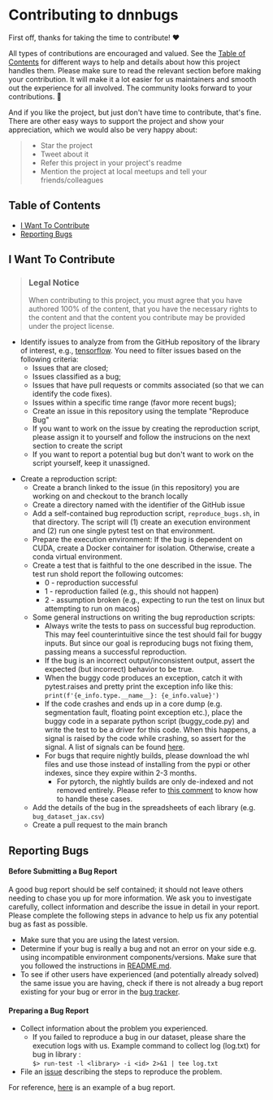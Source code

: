 # Contributing to dnnbugs

First off, thanks for taking the time to contribute! ❤️

All types of contributions are encouraged and valued. See the [Table of Contents](#table-of-contents) for different ways to help and details about how this project handles them. Please make sure to read the relevant section before making your contribution. It will make it a lot easier for us maintainers and smooth out the experience for all involved. The community looks forward to your contributions. 🎉

And if you like the project, but just don't have time to contribute, that's fine. There are other easy ways to support the project and show your appreciation, which we would also be very happy about:
> - Star the project
> - Tweet about it
> - Refer this project in your project's readme
> - Mention the project at local meetups and tell your friends/colleagues

## Table of Contents

- [I Want To Contribute](#i-want-to-contribute)
- [Reporting Bugs](#reporting-bugs)


## I Want To Contribute

> ### Legal Notice 
> When contributing to this project, you must agree that you have authored 100% of the content, that you have the necessary rights to the content and that the content you contribute may be provided under the project license.

<!--We used the following method to analyze issues of DNN libraries and create corresponding reproduction scripts. For each DNN library:-->
<!--- Go to the issues that has a pull request associated with it to avoid bug reports that are merely misuses of the library and instead of a fix, the solution is a workaround (hence no pull requests).
-->
- Identify issues to analyze from from the GitHub repository of the library of interest, e.g., [tensorflow](https://github.com/tensorflow/tensorflow/issues). You need to filter issues based on the following criteria:
   - Issues that are closed;
	- Issues classified as a bug;
	- Issues that have pull requests or commits associated (so that we can identify the code fixes).
	- Issues within a specific time range (favor more recent bugs);
   - Create an issue in this repository using the template "Reproduce Bug"
   	- If you want to work on the issue by creating the reproduction script, please assign it to yourself and follow the instrucions on the next section to create the script
   	- If you want to report a potential bug but don't want to work on the script yourself, keep it unassigned.
<!--- Determine whether the bug is deep-learning specific (e.g., related to the construction or usage of models) or not (e.g. related to math operations, data structures etc.). This data set focuses on deep-learning specific bugs.-->
- Create a reproduction script:
  	- Create a branch linked to the issue (in this repository) you are working on and checkout to the branch locally
	- Create a directory named with the identifier of the GitHub issue 
	- Add a self-contained bug reproduction script, ```reproduce_bugs.sh```, in that directory. The script will (1) create an execution environment and (2) run one single pytest test on that environment.
	- Prepare the execution environment: If the bug is dependent on CUDA, create a Docker container for isolation. Otherwise, create a conda virtual environment.
	- Create a test that is faithful to the one described in the issue. The test run shold report the following outcomes: 
		- 0 - reproduction successful 
		- 1 - reproduction failed (e.g., this should not happen)
		- 2 - assumption broken (e.g., expecting to run the test on linux but attempting to run on macos)
	- Some general instructions on writing the bug reproduction scripts:
		- Always write the tests to pass on successful bug reproduction. This may feel counterintuitive since the test should fail for buggy inputs. But since our goal is reproducing bugs not fixing them, passing means a successful reproduction.
		- If the bug is an incorrect output/inconsistent output, assert the expected (but incorrect) behavior to be true.
		- When the buggy code produces an exception, catch it with pytest.raises and pretty print the exception info like this:
		  ```print(f'{e_info.type.__name__}: {e_info.value}')```
		- If the code crashes and ends up in a core dump (e.g. segmentation fault, floating point exception etc.), place the buggy code in a separate python script (buggy_code.py) and write the test to be a driver for this code. When this happens, a signal is raised by the code while crashing, so assert for the signal. A list of signals can be found [here](https://man7.org/linux/man-pages/man7/signal.7.html).
  		- For bugs that require nightly builds, please download the whl files and use those instead of installing from the pypi or other indexes, since they expire within 2-3 months.
			- For pytorch, the nightly builds are only de-indexed and not removed entirely. Please refer to [this comment](https://github.com/ncsu-swat/dnnbugs/issues/9#issuecomment-2108814029) to know how to handle these cases.
	- Add the details of the bug in the spreadsheets of each library (e.g. ```bug_dataset_jax.csv```)
 	- Create a pull request to the main branch

## Reporting Bugs


#### Before Submitting a Bug Report

A good bug report should be self contained; it should not leave others needing to chase you up for more information. We ask you to investigate carefully, collect information and describe the issue in detail in your report. Please complete the following steps in advance to help us fix any potential bug as fast as possible.

- Make sure that you are using the latest version.
- Determine if your bug is really a bug and not an error on your side e.g. using incompatible environment components/versions. Make sure that you followed the instructions in [README.md](https://github.com/ncsu-swat/dnnbugs/README.md). 
- To see if other users have experienced (and potentially already solved) the same issue you are having, check if there is not already a bug report existing for your bug or error in the [bug tracker](https://github.com/ncsu-swat/dnnbugs/issues?q=label%3Abug).

#### Preparing a Bug Report

- Collect information about the problem you experienced.
	- If you failed to reproduce a bug in our dataset, please share the execution logs with us. Example command to collect log (log.txt) for bug <id> in library <library>:<br>```$> run-test -l <library> -i <id> 2>&1 | tee log.txt```
- File an [issue](https://github.com/ncsu-swat/dnnbugs/issues) describing the steps to reproduce the problem.

For reference, [here](https://github.com/ncsu-swat/dnnbugs/issues/23) is an example of a bug report.


<!---

## Known Issues
- Packages outside conda environments are being accessed and it says "requirement already satisfied" while referencing the package installed outside the conda environment:
        - Solution: [StackOverflow](https://stackoverflow.com/questions/59044844/local-pip-in-conda-environment-checks-globally-and-says-requirement-already-sati)
          ```Shell
          pip freeze --user > packages.txt
          pip uninstall -r packages.txt
          ```
          
-->          

